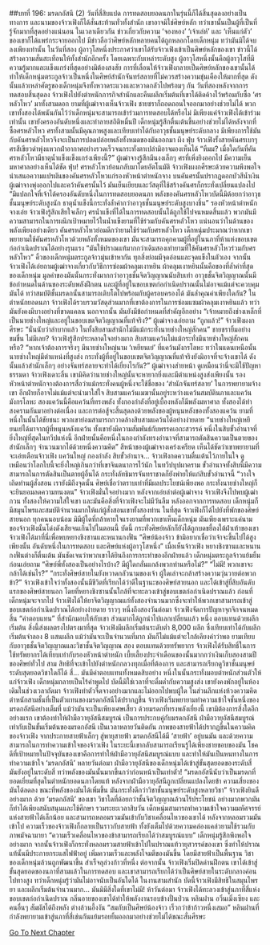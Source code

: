 ##บทที่ 196: มรดกอัสนี (2)
วันที่สี่สิบแปด
	การทดสอบยอดนภาในรุ่นนี้ก็ได้สิ้นสุดลงอย่างเป็นทางการ และนามของจ้าวเฟิงก็ได้สั่นสะท้านทั่วทั้งสำนัก เขาอาจมิใช่ศิษย์หลัก ทว่าเขานั้นเป็นผู้ที่เป็นที่รู้จักมากที่สุดอย่างแน่นอน
	ในเวลาเดียวกัน ข่าวเกี่ยวกับความ ‘จองหอง’ ‘เจ้าเล่ห์’ และ ‘เห็นแก่ตัว’ ของเขาก็ได้แพร่กระจายออกไป มีข่าวลือว่าศิษย์หลักหลายคนได้ถูกหลอกโดยเด็กหนุ่ม ทว่ามันมิได้จบลงเพียงเท่านั้น
	ในวันที่สอง
	ผู้อาวุโสหนึ่งประกาศว่าเขาได้รับจ้าวเฟิงเข้าเป็นศิษย์หลักของเขา ข่าวนี้ได้สร้างความสั่นสะเทือนให้ทั้งสำนักอีกครั้ง โดยเฉพาะกับเหล่าระดับสูง
	ผู้อาวุโสหนึ่งนั้นคือผู้อาวุโสที่มีความรู้มากและแข็งแกร่งที่สุดอย่างมิต้องสงสัย การที่เลื่อนให้จ้าวเฟิงกลายเป็นศิษย์หลักของเขานั้นได้ทำให้เด็กหนุ่มตระกูลจ้าวเป็นหนึ่งในศิษย์สำนักจันทร์สลายที่ไม่ควรสร้างความขุ่นเคืองให้มากที่สุด ดังนั้นแล้วเหล่าศัตรูของเด็กหนุ่มจึงทั้งหวาดระแวงและหวาดกลัวไปพร้อมๆ กัน
	วันที่สองหลังจากการทดสอบสิ้นสุดลง
	จ้าวเฟิงไปยังตำหนักภารกิจสำนักและคืนผลึกเริ่มต้นที่เขาได้ติดค้างไว้พร้อมกับซื้อ ‘ศรหลัวโหว’ มาทั้งสามดอก
	ยามที่ผู้เฒ่าจางเห็นจ้าวเฟิง ชายชราก็ถอดถอนใจออกมาอย่างช่วยไม่ได้ พวกเขาทั้งสองได้พนันกันไว้ว่าเด็กหนุ่มจะสามารถเข้าร่วมการทดสอบได้หรือไม่
	มิเพียงแค่จ้าวเฟิงได้เข้าร่วมเท่านั้น เขายังครองอันดับหนึ่งและทำลายสถิติหมื่นปี เด็กหนุ่มรู้สึกตื่นเต้นขึ้นอย่างช่วยไม่ได้หลังจากที่ซื้อศรหลัวโหว ศรทั้งสามนั้นมีคุณภาพสูงและเทียบเท่าได้กับอาวุธชั้นมนุษย์ระดับกลาง
	มีเพียงการใช้มันกับคันศรหลัวโหวจึงจะเป็นการปลดปล่อยพลังทั้งหมดของมันออกมา
	ผึง ฟุ่บ
	จ้าวเฟิงรั้งสายคันศรเบาๆ ศรสีเขียวดำพุ่งแหวกฝ่าอากาศอย่างรวดเร็วจนกระทั่งตาเปล่ามิอาจมองเห็นได้
	“หืมม? เมื่อใดกันที่คันศรหลัวโหวมีธาตุน้ำแข็งแข็งแกร่งเพียงนี้?” ผู้เฒ่าจางรู้สึกมึนงงเล็กๆ
	ศรที่เพิ่งยิงออกไป มีความเย็นมหาศาลอย่างเห็นได้ชัด
	ฟุ่บ!
	ศรหลัวโหวย้อนกลับมาโดยอัตโนมัติ
	จ้าวเฟิงผงกศีรษะด้วยความพึงพอใจ นำเสนอความแปรผันของคันศรหลัวโหวแก่รองหัวหน้าตำหนักจาง
	บนคันศรนั้นปรากฏดอกบัวสีน้ำเงิน ผู้เฒ่าจางพุ่งออกไปและคว้าคันศรนั้นไว้ มันเย็นเยียบและวัสดุที่ใช้สร้างคันศรก็กระทั่งเปลี่ยนแปลงไป
	“มิแปลกใจที่เจ้าได้ครองอันดับหนึ่งในการทดสอบยอดนภา พลังของคันศรหลัวโหวบัดนี้มิด้อยกว่าอาวุธชั้นมนุษย์ระดับสูงนัก ธาตุน้ำแข็งนี้กระทั่งล้ำค่ากว่าอาวุธชั้นมนุษย์ระดับสูงบางชิ้น” รองหัวหน้าตำหนักจางเอ่ย
	จ้าวเฟิงรู้สึกเสียใจเล็กๆ ศรน้ำแข็งที่ได้ในการทดสอบนั้นได้ถูกใช้ไปจนหมดสิ้นแล้ว พวกมันมีความสามารถในการผนึกเป้าหมายไว้ในน้ำแข็งยามที่ใช้ร่วมกับคันศรหลัวโหว
	แน่นอนว่าในด้านของพลังเพียงอย่างเดียว คันศรหลัวโหวย่อมดีกว่ายามใช้ร่วมกับศรหลัวโหว เด็กหนุ่มประมาณว่าหากเขาพยายามใช้คันศรหลัวโหวด้วยพลังทั้งหมดของเขา มันจะสามารถคุกคามผู้ที่อยู่ในนภาที่ห้าแห่งขอบเขตก่อกำเนิดปราณได้อย่างรุนแรง
	“มันใช้ปราณแท้มากกว่าเดิมสองเท่ายามที่ใช้คันศรหลัวโหวร่วมกับศรหลัวโหว”
	คิ้วของเด็กหนุ่มตระกูลจ้าวมุ่นเข้าหากัน ทุกสิ่งย่อมมีจุดอ่อนและจุดแข็งในตัวเอง
	จากนั้น
	จ้าวเฟิงได้เอ่ยถามผู้เฒ่าจางเกี่ยวกับวิธีการซ่อมผ้าคลุมเงาหยิน ผ้าคลุมเงาหยินนั้นคือของที่ล้ำค่าที่สุดของเด็กหนุ่ม มูลค่าของมันนั้นกระทั่งมากกว่าอาวุธชั้นจิตวิญญาณนับสิบเท่า
	อาวุธชั้นจิตวิญญาณนั้นมีข้อกำหนดในด้านของระดับพลังฝึกตน และผู้ที่อยู่ในขอบเขตก่อกำเนิดปราณนั้นไม่อาจแม้แต่จะควบคุมมันได้ ทว่าสมบัติชั้นมรดกนั้นสามารถเติบโตไปพร้อมกับผู้ครอบครองได้ มันล่ำคุณค่าเพียงใดกัน?
	ในตำหนักยอดนภา จ้าวเฟิงได้รวบรวมวัสดุส่วนมากที่เขาต้องการในการซ่อมแซมผ้าคลุมเงาหยินแล้ว ทว่ามันยังคงมีบางอย่างที่ขาดแคลน
	นอกจากนั้น มันยังมีข้อกำหนดที่สำคัญอีกอย่าง
	“เจ้าหมายถึงช่างเหล็กที่เป็นนายช่างใหญ่และอยู่ในขอบเขตจิตวิญญาณที่แท้จริง?” ผู้เฒ่าจางเอ่ยถาม
	“ถูกแล้ว!” จ้าวเฟิงผงกศีรษะ
	“นั่นนับว่าลำบากแล้ว ในทั้งสิบสามสำนักไม่มีแม้กระทั่งนายช่างใหญ่สักคน” ชายชรายิ้มอย่างขมขื่น
	ไม่มีเลย?
	จ้าวเฟิงรู้สึกประหลาดใจอย่างมาก สิบสามแคว้นไม่แม้กระทั่งมีนายช่างใหญ่สักคนหรือ?
	“หากเจ้าต้องการจริงๆ มีนายช่างใหญ่นาม ‘เหยียนเย่’ ที่แคว้นมังกรโลหะ ทว่าในแดนเหนือนั้น นายช่างใหญ่มีตำแหน่งที่สูงส่ง กระทั่งผู้ที่อยู่ในขอบเขตจิตวิญญาณที่แท้จริงยังมิอาจที่จะจ้างเขาได้ ดังนั้นแล้วสำนักเล็กๆ อย่างจันทร์สลายจะทำได้เยี่ยงไรกัน?” ผู้เฒ่าจางส่ายหน้า
	ดูเหมือนว่านี่จะมิใช้ปัญหาธรรมดา จ้าวเฟิงเดาะลิ้น เขามิคิดว่านายช่างใหญ่นั้นจะหายากยิ่งและมีตำแหน่งสูงส่งเพียงนั้น
	รองหัวหน้าตำหนักจางต้องการสื่อว่าแม้กระทั่งคนผู้หนึ่งจะใช้ชื่อของ ‘สำนักจันทร์สลาย’ ในการพยายามจ้างเขา อีกฝ่ายก็อาจไม่แม้แต่จะนำมาใส่ใจ
	สิบสามแคว้นเมฆานั้นอยู่ระหว่างแคว้นสมบัตินภาและแคว้นมังกรโลหะ สองแคว้นนี้คือแคว้นที่ทรงพลัง ทั้งกองกำลังที่อยู่เบื้องหลังก็มีพลังมหาศาล
	ทั้งสองได้ทำสงครามกันมาอย่างต่อเนื่อง และการต่อสู้จะสิ้นสุดลงด้วยพลังของผู้หนุนหลังของทั้งสองแคว้น
	ยามที่หนึ่งในนั้นได้ชัยชนะ พวกเขาย่อมสามารถกวาดล้างสิบสามแคว้นได้อย่างง่ายดาย
	“นายช่างใหญ่เหยียนเย่ได้มาจากผู้ที่หนุนหลังแคว้น ทั้งเขายังมีความสัมพันธ์กับพรรคเอกะสวรรค์ หนึ่งในสิบขั้วอำนาจที่ยิ่งใหญ่ที่สุดในทวีปแห่งนี้ อีกฝ่ายนั้นคือหนึ่งในกองกำลังทรงอำนาจที่สามารถตัดสินความเป็นตายของสำนักเล็กๆ จำนวนมากได้ด้วยหนึ่งความคิด”
	สีหน้าของผู้เฒ่าจางเคร่งเครียด เห็นได้ชัดว่าเขาพยายามที่จะเอ่ยเตือนจ้าวเฟิง
	แคว้นใหญ่ กองกำลัง สิบขั้วอำนาจ...
	จ้าวเฟิงกดความตื่นเต้นไว้ภายในใจ ดูเหมือนว่าโลกใบนี้จะยิ่งใหญ่เกินกว่าที่เขาจินตนาการไว้นัก ในทวีปบุปผาคราม ขั้วอำนาจทั้งสิบนี้มีความสามารถในการตัดสินเป็นตายผู้อื่นได้ กระทั่งลัทธิมารจันทราชาดก็ยังพ่ายให้แก่สิบขั้วอำนาจนี้
	“วางใจเถิดท่านผู้สั่งสอน เรายังมิถึงจุดนั้น ศิษย์เชื่อว่าตราบเท่าที่มีผลประโยชน์เพียงพอ กระทั่งนายช่างใหญ่ก็จะยินยอมลดความทนงตน” จ้าวเฟิงมั่นใจอย่างมาก
	หลังจากเอ่ยล่าต่อผู้เฒ่าจาง จ้าวเฟิงจึงไปพบผู้เฒ่ากวน ทั้งสองให้ความใส่ใจเขา และมันคือสิ่งที่จ้าวเฟิงจะไม่มีวันลืม หลังออกจากการทดสอบ เด็กหนุ่มก็มีสมุนไพรและสมบัติจำนวนมากให้แก่ผู้สั่งสอนเขาทั้งสองท่าน
	ในที่สุด
	จ้าวเฟิงก็ได้ไปยังที่พักของศิษย์สายนอก ทุกคนนอบน้อม มิมีผู้ใดที่กล้าหายใจแรงยามที่พวกเขาเห็นเด็กหนุ่ม
	มันเพียงเพราะแค่นามของจ้าวเฟิงนั้นโด่งดังเสียจนเกินไปในตอนนี้ บัดนี้ กระทั่งศิษย์หลักก็ยังได้ถูกบดขยี้ลงใต้ฝ่าเท้าของเขา
	จ้าวเฟิงได้มาที่นี่เพื่อพบหยางชิงซานและหนานกงฟั่น
	“ศิษย์น้องจ้าว ข้ามิอยากเชื่อว่าเจ้าจะขึ้นไปได้สูงเพียงนั้น อันดับหนึ่งในการทดสอบ และศิษย์แห่งผู้อาวุโสหนึ่ง”
	เมื่อเห็นจ้าวเฟิง หยางชิงซานและหนานกงฟั่นต่างก็ตื่นเต้น มันชัดเจนว่าพวกเขาได้ยินถึงการกระทำของอีกฝ่ายแล้ว
	เด็กหนุ่มตระกูลจ้าวแย้มยิ้มก่อนเอ่ยถาม
	“ศิษย์พี่ทั้งสองเป็นอย่างไรบ้าง? มีผู้ใดกลั่นแกล้งพวกท่านหรือไม่?”
	“ไม่มี! พวกเขาจะกล้าได้เช่นไร?”
	“กระทั่งศิษย์สายในยังหวาดกลัวนามของเจ้า ผู้ใดเล่าจะกล้าสร้างความวุ่นวายต่อพวกข้า?”
	จ้าวเฟิงเข้าใจว่าทั้งสองนั้นมีชีวิตที่เรียกได้ว่าดีในฐานะของศิษย์สายนอก และได้เข้าสู่ยี่สิบอันดับแรกของศิษย์สายนอก โดยที่หยางชิงซานนั้นใกล้ที่จะทะลวงเข้าสู่ขอบเขตก่อกำเนิดปราณแล้ว
	ก่อนที่เด็กหนุ่มจะจากไป
	จ้าวเฟิงได้ให้ยาจิตวิญญาณแก่ทั้งสองจำนวนมากซึ่งจะทำให้พวกเขาสามารถเข้าสู่ขอบเขตก่อกำเนิดปราณได้อย่างง่ายดาย
	ราวๆ หนึ่งถึงสองวันต่อมา
	จ้าวเฟิงจัดการปัญหาจุกจิกจนหมดสิ้น
	 “ค่าตอบแทน” ที่สำนักมอบให้กับเขา ส่วนมากได้ถูกนำไปแลกเปลี่ยนแล้ว
	หนึ่ง ตอบแทนด้วยผลึกเริ่มต้น สิ่งนี้ส่งผลตรงไปตรงมาที่สุด
	จ้าวเฟิงมีผลึกเริ่มต้นระดับต่ำ 8,000 ผลึก ซึ่งเทียบเท่าได้กับผลึกเริ่มต้นจำลอง 8 แสนผลึก
	แม้ว่ามันจะเป็นจำนวนที่มาก มันก็ไม่แม้แต่จะใกล้เคียงคำว่าพอ ยามเทียบกับอาวุธชั้นจิตวิญญาณและวิชาชั้นจิตวิญญาณ
	สอง ตอบแทนด้วยทรัพยากร
	จ้าวเฟิงได้รับสิทธิ์ในการใช้ทรัพยากรได้เทียบเท่ากับรองหัวหน้าตำหนัก เบี้ยเลี้ยงประจำเดือนของนั้นมากกว่าเงินเก็บสองสามปีของศิษย์ทั่วไป
	สาม สิทธิที่จะเข้าไปยังตำหนักกลวงทุกเมื่อที่ต้องการ และสามารถเรียกดูวิชาชั้นมนุษย์ระดับสุดยอดวิชาใดก็ได้
	สี่...
	มันมีค่าตอบแทนทั้งหมดสิบอย่าง หนึ่งในนั้นกระทั่งมอบตำหนักส่วนตัวให้แก่จ้าวเฟิง
	เด็กหนุ่มกลายเป็นไร้คำพูดไป บัดนี้มิใช่เวลาที่จะดื่มด่ำกับความสูงส่ง
	เขายังคงพักอยู่ในห้องเดิมในช่วงเวลาถัดมา จ้าวเฟิงทำตัวจืดจางอย่างมากและไม่ออกไปพบผู้ใด
	ในส่วนลึกแห่งห้วงความคิด ตำหนักสามชั้นที่เป็นตัวแทนของมรดกอัสนีได้ปรากฏขึ้น จ้าวเฟิงเริ่มพยายามทำความเข้าใจชั้นหนึ่งของมรดกอัสนีอย่างเต็มที่ แม้ว่ามันจะเป็นเพียงเศษเสี้ยว ด้วยมรดกที่ทรงพลังเยี่ยงนี้ เขามิต้องการสิ่งใดอีก
	อย่างแรก เขาต้องทำให้ฝ่ามือวายุอัสนีสมบูรณ์ เป็นการประกบคู่กับมรดกอัสนี
	ฝ่ามือวายุอัสนีสมบูรณ์ เท่ากับเป็นขั้นเริ่มต้นของมรดกอัสนี
	เป็นเวลาหลายวันติดกัน ภาพของสายฟ้าได้ปรากฏขึ้นในความคิดของจ้าวเฟิง จากประกายสายฟ้าเล็กๆ สู่พายุสายฟ้า
	มรดกอัสนีได้มี ‘สายฟ้า’ อยู่บนมัน และด้วยความสามารถในการทำความเข้าใจของจ้าวเฟิง ในระยะนี้เขากลับสามารถเรียนรู้ได้เพียงชายขอบของมัน
	โชคดีที่เป้าหมายในปัจจุบันของเขาคือการทำให้ฝ่ามือวายุอัสนีสมบูรณ์แบบ และทำให้มันเป็นหนทางในการทำความเข้าใจ ‘มรดกอัสนี’
	หลายวันต่อมา
	ฝ่ามือวายุอัสนีของเด็กหนุ่มได้เข้าสู่ขั้นสุดยอดของระดับสี่ มันยังอยู่ในระดับสี่ ทว่าพลังของมันนั้นมากขึ้นกว่าก่อนหน้าเป็นเท่าตัว!
	“มรดกอัสนีนับว่าเป็นมรดกที่ยอดเยี่ยมที่สุดในตำหนักยอดนภาโดยแท้ หลังจากฝ่ามือวายุอัสนีถูกเปลี่ยนแปลงโดยข้า ความเสี่ยงของมันได้ลดลง ขณะที่พลังของมันได้เพิ่มขึ้น มันกระทั่งดีกว่าวิชาชั้นมนุษย์ระดับสูงหลายวิชา”
	จ้าวเฟิงยินดีอย่างมาก ด้วย ‘มรดกอัสนี’ ของเขา วิชาใดที่ด้อยกว่าชั้นจิตวิญญาณล้วนไร้ประโยชน์ อย่างมากพวกมันก็ทำได้เพียงสนับสนุนและใช้ศึกษา
	รวมระยะเวลาสิบวัน
	เด็กหนุ่มสามารถทำความเข้าใจความมหัศจรรย์แห่งสายฟ้าได้เล็กน้อย และสามารถหลอมรวมมันเข้ากับวิชาเคลื่อนไหวของเขาได้
	หลังจากหลอมรวมมันเข้าไป ความเร็วของจ้าวเฟิงก็กลายเป็นราวกับสายฟ้า ทั้งยังเต็มไปด้วยความคล่องแคล่วยามใช้รวมกับภาพมัจฉามายา
	“ความเร็วเคลื่อนไหวของข้าสามารถเรียกได้ว่าสมบูรณ์แบบ” เด็กหนุ่มรู้สึกพึงพอใจอย่างมาก
	จากนั้นจ้าวเฟิงก็กระทั่งหลอมรวมสายฟ้าเข้าไปในปราณแท้วายุสวรรค์ของเขา ซึ่งทำให้ปราณแท้นั้นมีประกายกระแสไฟฟ้าอยู่ เพิ่มความเร็วและพลังโจมตีของมันขึ้น 
	โดยมีสายฟ้าเป็นพื้นฐาน วิชาของเด็กหนุ่มล้วนถูกพัฒนาขึ้น สำเร็จลุล่วงก้าวที่หนึ่ง
	ต่อจากนั้น
	จ้าวเฟิงเริ่มปิดด่านฝึกตน เขาได้เข้าสู่ขั้นสุดยอดของนภาที่สามแล้วในการทดสอบ และเขาสามารถเรียกได้ว่าเป็นศิษย์สายในระดับกลางค่อนไปทางสูง ทว่าเด็กหนุ่มรู้ว่ามันไม่อาจนับเป็นอันใดได้ ในงานสามสำนัก
	บัดนี้จ้าวเฟิงมีสิทธิในสมุนไพร ยา และผลึกเริ่มต้นจำนวนมาก... มันมิมีสิ่งใดที่เขาไม่มี!
	ห้าวันต่อมา
	จ้าวเฟิงได้ทะลวงเข้าสู่นภาที่สี่แห่งขอบเขตก่อกำเนิดปราณ กลิ่นอายของเขาได้ทำให้พลังงานรอบข้างปั่นป่วน
	หลินฝาน อวิ๋นเมิ่งเซียง และคนอื่นๆ สัมผัสได้ถึงพลัง ต่างล้วนอึ้งงัน
	“สมกับเป็นศิษย์น้องจ้าว เร็วกว่าข้าก้าวหนึ่งเสมอ”
	หลินฝานที่กำลังพยายามเข้าสู่นภาที่สี่เช่นกันแย้มรอยยิ้มออกมาอย่างช่วยไม่ได้ขณะสั่นศีรษะ


[Go To Next Chapter]( ./13.md)
